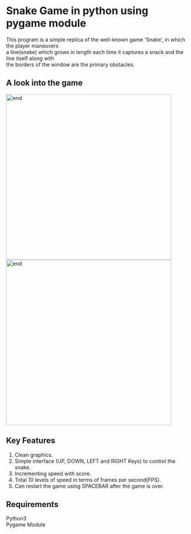 # Snake Game in python using pygame module

This program is a simple replica of the well-known game 'Snake', in which the player maneuvers<br/>
a line(snake) which grows in length each time it captures a snack and the line itself along with<br/>
the borders of the window are the primary obstacles.

## A look into the game

<img width="451" alt="end" src="https://user-images.githubusercontent.com/60784823/117496159-11941180-af90-11eb-80ef-00bf539f8f26.png">
<br/>
<img width="451" alt="end" src="https://user-images.githubusercontent.com/60784823/117496231-2ec8e000-af90-11eb-9167-ff0f82197fb3.PNG">

## Key Features

1. Clean graphics.<br/>
2. Simple interface (UP, DOWN, LEFT and RIGHT Keys) to control the snake.<br/>
3. Incrementing speed with score.<br/>
4. Total 10 levels of speed in terms of frames per second(FPS).<br/>
5. Can restart the game using SPACEBAR after the game is over.<br/>

## Requirements

Python3<br/>
Pygame Module
